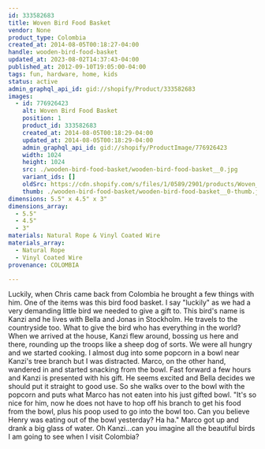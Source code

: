 ```yaml
---
id: 333582683
title: Woven Bird Food Basket
vendor: None
product_type: Colombia
created_at: 2014-08-05T00:18:27-04:00
handle: wooden-bird-food-basket
updated_at: 2023-08-02T14:37:43-04:00
published_at: 2012-09-10T19:05:00-04:00
tags: fun, hardware, home, kids
status: active
admin_graphql_api_id: gid://shopify/Product/333582683
images:
  - id: 776926423
    alt: Woven Bird Food Basket
    position: 1
    product_id: 333582683
    created_at: 2014-08-05T00:18:29-04:00
    updated_at: 2014-08-05T00:18:29-04:00
    admin_graphql_api_id: gid://shopify/ProductImage/776926423
    width: 1024
    height: 1024
    src: ./wooden-bird-food-basket/wooden-bird-food-basket__0.jpg
    variant_ids: []
    oldSrc: https://cdn.shopify.com/s/files/1/0589/2901/products/Woven_Bird_Food_Basket-1887903024-O.jpeg?v=1407212309
    thumb: ./wooden-bird-food-basket/wooden-bird-food-basket__0-thumb.jpg
dimensions: 5.5" x 4.5" x 3"
dimensions_array:
  - 5.5"
  - 4.5"
  - 3"
materials: Natural Rope & Vinyl Coated Wire
materials_array:
  - Natural Rope
  - Vinyl Coated Wire
provenance: COLOMBIA

---
```


Luckily, when Chris came back from Colombia he brought a few things with him. One of the items was this bird food basket. I say "luckily" as we had a very demanding little bird we needed to give a gift to. This bird's name is Kanzi and he lives with Bella and Jonas in Stockholm. He travels to the countryside too. What to give the bird who has everything in the world? When we arrived at the house, Kanzi flew around, bossing us here and there, rounding up the troops like a sheep dog of sorts. We were all hungry and we started cooking. I almost dug into some popcorn in a bowl near Kanzi's tree branch but I was distracted. Marco, on the other hand, wandered in and started snacking from the bowl. Fast forward a few hours and Kanzi is presented with his gift. He seems excited and Bella decides we should put it straight to good use. So she walks over to the bowl with the popcorn and puts what Marco has not eaten into his just gifted bowl. "It's so nice for him, now he does not have to hop off his branch to get his food from the bowl, plus his poop used to go into the bowl too. Can you believe Henry was eating out of the bowl yesterday? Ha ha." Marco got up and drank a big glass of water. Oh Kanzi...can you imagine all the beautiful birds I am going to see when I visit Colombia?